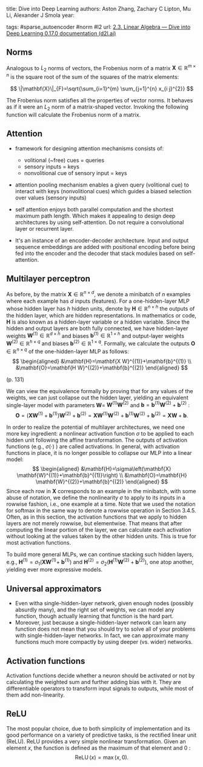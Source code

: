 
title: Dive into Deep Learning
authors: Aston Zhang, Zachary C Lipton, Mu Li, Alexander J Smola
year:


tags: #sparse_autoencoder #norm #l2
url: [2.3. Linear Algebra — Dive into Deep Learning 0.17.0 documentation (d2l.ai)](https://d2l.ai/chapter_preliminaries/linear-algebra.html?highlight=frobenius)

## Norms

Analogous to $L_{2}$ norms of vectors, the Frobenius norm of a matrix $\mathbf{X} \in \mathbb{R}^{m \times n}$ is the square root of the sum of the squares of the matrix elements:

$$
\|\mathbf{X}\|_{F}=\sqrt{\sum_{i=1}^{m} \sum_{j=1}^{n} x_{i j}^{2}}
$$

The Frobenius norm satisfies all the properties of vector norms. It behaves as if it were an $L_{2}$ norm of a matrix-shaped vector. Invoking the following function will calculate the Frobenius norm of a matrix.


## Attention

- framework for designing attention mechanisms consists of:
    - volitional (~free) cues = queries
    - sensory inputs  = keys
    - nonvolitional cue of sensory input = keys
- attention pooling mechanism  enables a given query (volitional cue) to interact with keys (nonvolitional cues) which guides a biased selection over values (sensory inputs)

- self attention enjoys both parallel computation and the shortest maximum path length. Which makes it appealing to design deep architectures by using self-attention. Do not require a convolutional layer or recurrent layer.

- It's an instance of an encoder-decoder architecture. Input and output sequence embeddings are added with positional encoding before being fed into the encoder and the decoder that stack modules based on self-attention.


## Multilayer perceptron

As before, by the matrix $\mathbf{X} \in \mathbb{R}^{n \times d}$, we denote a minibatch of $n$ examples where each example has $d$ inputs (features). For a one-hidden-layer MLP whose hidden layer has $h$ hidden units, denote by $\mathbf{H} \in \mathbb{R}^{n \times h}$ the outputs of the hidden layer, which are hidden representations. In mathematics or code, $\mathbf{H}$ is also known as a hidden-layer variable or a hidden variable. Since the hidden and output layers are both fully connected, we have hidden-layer weights $\mathbf{W}^{(1)} \in \mathbb{R}^{d \times h}$ and biases $\mathbf{b}^{(1)} \in \mathbb{R}^{1 \times h}$ and output-layer weights $\mathbf{W}^{(2)} \in \mathbb{R}^{h \times q}$ and biases $\mathbf{b}^{(2)} \in \mathbb{R}^{1 \times q}$. Formally, we calculate the outputs $\mathbf{O} \in \mathbb{R}^{n \times q}$ of the one-hidden-layer MLP as follows:
$$
\begin{aligned}
&\mathbf{H}=\mathbf{X W}^{(1)}+\mathbf{b}^{(1)} \\
&\mathbf{O}=\mathbf{H W}^{(2)}+\mathbf{b}^{(2)}
\end{aligned}
$$

(p. 131)

We can view the equivalence formally by proving that for any values of the weights, we can just collapse out the hidden layer, yielding an equivalent single-layer model with parameters $\mathbf{W}=$ $\mathbf{W}^{(1)} \mathbf{W}^{(2)}$ and $\mathbf{b}=\mathbf{b}^{(1)} \mathbf{W}^{(2)}+\mathbf{b}^{(2)}$ :
$$
\mathbf{O}=\left(\mathbf{X} \mathbf{W}^{(1)}+\mathbf{b}^{(1)}\right) \mathbf{W}^{(2)}+\mathbf{b}^{(2)}=\mathbf{X} \mathbf{W}^{(1)} \mathbf{W}^{(2)}+\mathbf{b}^{(1)} \mathbf{W}^{(2)}+\mathbf{b}^{(2)}=\mathbf{X} \mathbf{W}+\mathbf{b} .
$$

In order to realize the potential of multilayer architectures, we need one more key ingredient: a nonlinear activation function $\sigma$ to be applied to each hidden unit following the affine transformation. The outputs of activation functions (e.g., $\sigma(\cdot)$ ) are called activations. In general, with activation functions in place, it is no longer possible to collapse our MLP into a linear model:
$$
\begin{aligned}
&\mathbf{H}=\sigma\left(\mathbf{X} \mathbf{W}^{(1)}+\mathbf{b}^{(1)}\right) \\
&\mathbf{O}=\mathbf{H} \mathbf{W}^{(2)}+\mathbf{b}^{(2)}
\end{aligned}
$$
Since each row in $\mathbf{X}$ corresponds to an example in the minibatch, with some abuse of notation, we define the nonlinearity $\sigma$ to apply to its inputs in a rowwise fashion, i.e., one example at a time. Note that we used the notation for softmax in the same way to denote a rowwise operation in Section 3.4.5. Often, as in this section, the activation functions that we apply to hidden layers are not merely rowwise, but elementwise. That means that after computing the linear portion of the layer, we can calculate each activation without looking at the values taken by the other hidden units. This is true for most activation functions.

To build more general MLPs, we can continue stacking such hidden layers, e.g., $\mathbf{H}^{(1)}=\sigma_{1}\left(\mathbf{X W}^{(1)}+\right.$ $\left.\mathbf{b}^{(1)}\right)$ and $\mathbf{H}^{(2)}=\sigma_{2}\left(\mathbf{H}^{(1)} \mathbf{W}^{(2)}+\mathbf{b}^{(2)}\right)$, one atop another, yielding ever more expressive models.

## Universal approximators

- Even witha single-hidden-layer network, given enough nodes (possibly absurdly many), and the right set of weights, we can model any function, though actually learning that function is the hard part.
- Moreover, just because a single-hidden-layer network can learn any function does not mean that you should try to solve all of your problems with single-hidden-layer networks. In fact, we can approximate many functions much more compactly by using deeper (vs. wider) networks.

## Activation functions

Activation functions decide whether a neuron should be activated or not by calculating the weighted sum and further adding bias with it. They are differentiable operators to transform input signals to outputs, while most of them add non-linearity.

## ReLU
The most popular choice, due to both simplicity of implementation and its good performance on a variety of predictive tasks, is the rectified linear unit (ReLU). ReLU provides a very simple nonlinear transformation. Given an element $x$, the function is defined as the maximum of that element and 0 :
$$
\operatorname{ReLU}(x)=\max (x, 0).
$$